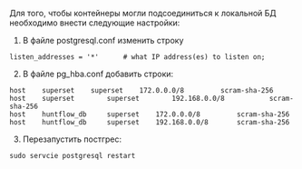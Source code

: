 Для того, чтобы контейнеры могли подсоединиться к локальной БД 
необходимо внести следующие настройки:

1. В файле postgresql.conf изменить строку
```
listen_addresses = '*'		# what IP address(es) to listen on;
```
2. В файле pg_hba.conf добавить строки:
```commandline
host 	superset 	superset 	172.0.0.0/8 		scram-sha-256
host    superset        superset        192.168.0.0/8        	scram-sha-256
host 	huntflow_db 	superset 	172.0.0.0/8 		scram-sha-256
host 	huntflow_db 	superset 	192.168.0.0/8 		scram-sha-256
```
3. Перезапустить постгрес:
```commandline
sudo servcie postgresql restart
```